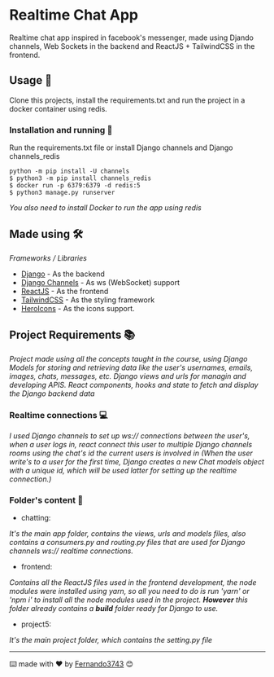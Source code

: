 # Realtime Chat App

Realtime chat app inspired in facebook's messenger, made using Djando channels, Web Sockets in the backend and ReactJS + TailwindCSS in the frontend.

## Usage 🚀

Clone this projects, install the requirements.txt and run the project in a docker container using 
redis.


### Installation and running 🔧

Run the requirements.txt file or install Django channels and Django channels_redis

```
python -m pip install -U channels
$ python3 -m pip install channels_redis
$ docker run -p 6379:6379 -d redis:5
$ python3 manage.py runserver
```

_You also need to install Docker to run the app using redis_


## Made using 🛠️

_Frameworks / Libraries_

* [Django](https://www.djangoproject.com/) - As the backend
* [Django Channels](https://channels.readthedocs.io/en/stable/) - As ws (WebSocket) support
* [ReactJS](https://es.reactjs.org/) - As the frontend
* [TailwindCSS](https://tailwindcss.com/) - As the styling framework
* [HeroIcons](https://heroicons.com/) - As the icons support.

## Project Requirements 📚

_Project made using all the concepts taught in the course, using Django Models for storing and retrieving data like the user's usernames, emails, images, chats, messages, etc. Django views and urls for managin and developing APIS. React components, hooks and state to fetch and display the Django backend data_

### Realtime connections 💻

_I used Django channels to set up ws:// connections between the user's, when a user logs in, react connect this user to multiple Django channels rooms using the chat's id the current users is involved in (When the user write's to a user for the first time, Django creates a new Chat models object with a unique id, which will be used latter for setting up the realtime connection.)_

### Folder's content 📁

* chatting:

_It's the main app folder, contains the views, urls and models files, also contains a consumers.py and routing.py files that are used for Django channels ws:// realtime connections._

* frontend:

_Contains all the ReactJS files used in the frontend development, the node modules were installed using yarn, so all you need to do is run 'yarn' or 'npm i' to install all the node modules used in the project. **However** this folder already contains a **build** folder ready for Django to use._

* project5:

_It's the main project folder, which contains the setting.py file_




---
⌨️ made with ❤️ by [Fernando3743](https://github.com/Fernando3743) 😊
